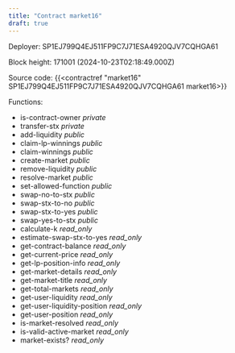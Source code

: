 ```yaml
---
title: "Contract market16"
draft: true
---
```

Deployer: SP1EJ799Q4EJ511FP9C7J71ESA4920QJV7CQHGA61


 



Block height: 171001 (2024-10-23T02:18:49.000Z)

Source code: {{<contractref "market16" SP1EJ799Q4EJ511FP9C7J71ESA4920QJV7CQHGA61 market16>}}

Functions:

* is-contract-owner _private_
* transfer-stx _private_
* add-liquidity _public_
* claim-lp-winnings _public_
* claim-winnings _public_
* create-market _public_
* remove-liquidity _public_
* resolve-market _public_
* set-allowed-function _public_
* swap-no-to-stx _public_
* swap-stx-to-no _public_
* swap-stx-to-yes _public_
* swap-yes-to-stx _public_
* calculate-k _read_only_
* estimate-swap-stx-to-yes _read_only_
* get-contract-balance _read_only_
* get-current-price _read_only_
* get-lp-position-info _read_only_
* get-market-details _read_only_
* get-market-title _read_only_
* get-total-markets _read_only_
* get-user-liquidity _read_only_
* get-user-liquidity-position _read_only_
* get-user-position _read_only_
* is-market-resolved _read_only_
* is-valid-active-market _read_only_
* market-exists? _read_only_
